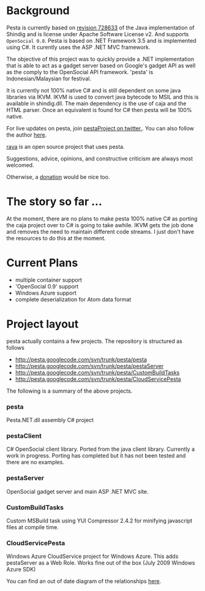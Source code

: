# Background #
Pesta is currently based on [revision 728633](https://code.google.com/p/pesta/source/detail?r=728633) of the Java implementation of Shindig and is license under Apache Software License v2. And supports `OpenSocial 0.8`. Pesta is based on .NET Framework 3.5 and is implemented using C#. It curently uses the ASP .NET MVC framework.

The objective of this project was to quickly provide a .NET implementation that is able to act as a gadget server based on Google's gadget API as well as the comply to the OpenSocial API framework. 'pesta' is Indonesian/Malaysian for festival.

It is currently not 100% native C# and is still dependent on some java libraries via IKVM.
IKVM is used to convert java bytecode to MSIL and this is available in shindig.dll. The main dependency is the use of caja and the HTML parser. Once an equivalent is found for C# then pesta will be 100% native.

For live updates on pesta, join [pestaProject on twitter.](http://twitter.com/pestaProject). You can also follow the author [here](http://twitter.com/seanlinmt).

[raya](http://raya.codeplex.com) is an open source project that uses pesta.

Suggestions, advice, opinions, and constructive criticism are always most welcomed.

Otherwise, a [donation](https://www.paypal.com/cgi-bin/webscr?cmd=_s-xclick&hosted_button_id=7051954) would be nice too.

# The story so far ... #
At the moment, there are no plans to make pesta 100% native C# as porting the caja project over to C# is going to take awhile. IKVM gets the job done and removes the need to maintain different code streams. I just don't have the resources to do this at the moment.

# Current Plans #
  * multiple container support
  * 'OpenSocial 0.9' support
  * Windows Azure support
  * complete deserialization for Atom data format


# Project layout #
pesta actually contains a few projects. The repository is structured as follows
  * http://pesta.googlecode.com/svn/trunk/pesta/pesta
  * http://pesta.googlecode.com/svn/trunk/pesta/pestaServer
  * http://pesta.googlecode.com/svn/trunk/pesta/CustomBuildTasks
  * http://pesta.googlecode.com/svn/trunk/pesta/CloudServicePesta

The following is a summary of the above projects.

### pesta ###
Pesta.NET.dll assembly C# project

### pestaClient ###
C# OpenSocial client library. Ported from the java client library. Currently a work in progress. Porting has completed but it has not been tested and there are no examples.

### pestaServer ###
OpenSocial gadget server and main ASP .NET MVC site.

### CustomBuildTasks ###
Custom MSBuild task using YUI Compressor 2.4.2 for minifying javascript files at compile time.

### CloudServicePesta ###
Windows Azure CloudService project for Windows Azure. This adds pestaServer as a Web Role. Works fine out of the box (July 2009 Windows Azure SDK)

You can find an out of date diagram of the relationships [here](http://my6solutions.com/post/2009/02/05/OpenSocial-relationship-between-pesta-pestaServer-raya-shindig-and-IKVM.aspx).